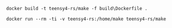 ```text
docker build -t teensy4-rs/make -f build\Dockerfile .
```

```text
docker run --rm -ti -v teensy4-rs:/home/make teensy4-rs/make
```